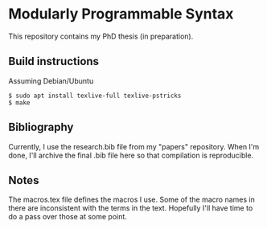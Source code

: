 # Modularly Programmable Syntax

This repository contains my PhD thesis (in preparation).

## Build instructions

Assuming Debian/Ubuntu

```
$ sudo apt install texlive-full texlive-pstricks
$ make
```

## Bibliography

Currently, I use the research.bib file from my "papers" repository. When I'm done, I'll archive the final .bib file here so that compilation is reproducible.

## Notes

The macros.tex file defines the macros I use. Some of the macro names in there are inconsistent with the terms in the text. Hopefully I'll have time to do a pass over those at some point.
